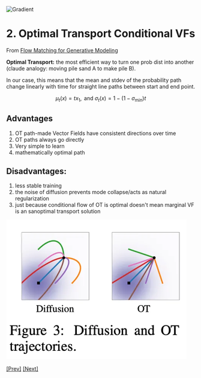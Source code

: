 ![Gradient](../../Images/Screenshot%202024-12-29%20at%203.15.13 PM.png)

# 2. Optimal Transport Conditional VFs

From [Flow Matching for Generative Modeling](https://arxiv.org/pdf/2210.02747)

**Optimal Transport:** the most efficient way to turn one prob dist into another (claude analogy: moving pile sand A to make pile B).

In our case, this means that the mean and stdev of the probability path change linearly with time for straight line paths between start and end point.

$$
\mu_t(x) = tx_1, \text{ and } \sigma_t(x) = 1 - (1 - \sigma_{\text{min}})t
$$

## Advantages

1. OT path-made Vector Fields have consistent directions over time
2. OT paths always go directly
3. Very simple to learn
4. mathematically optimal path

## Disadvantages:

1. less stable training 
2. the noise of diffusion prevents mode collapse/acts as natural regularization
3. just because conditional flow of OT is optimal doesn't mean marginal VF is an sanoptimal transport solution
    
![Diffusion OT Flows](../../Images/Diffusion%20OT%20Flows.webp)

[[Prev]](./Diffusion%20Flow.md) [[Next]](../3.5:%20pi0/pi0.md)